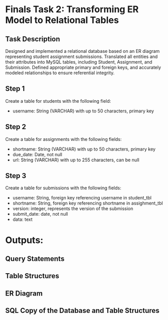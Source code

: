 # Finals Task 2: Transforming ER Model to Relational Tables

## Task Description
Designed and implemented a relational database based on an ER diagram representing student assignment submissions. Translated all entities and their attributes into MySQL tables, including Student, Assignment, and Submission. Defined appropriate primary and foreign keys, and accurately modeled relationships to ensure referential integrity. 

## Step 1
Create a table for students with the following field:
- username: String (VARCHAR) with up to 50 characters, primary key

## Step 2
Create a table for assignments with the following fields:
- shortname: String (VARCHAR) with up to 50 characters, primary key
- due_date: Date, not null
- url: String (VARCHAR) with up to 255 characters, can be null


## Step 3
Create a table for submissions with the following fields:
- username: String, foreign key referencing username in student_tbl
- shortname: String, foreign key referencing shortname in assighment_tbl
- version: integer, represents the version of the submission
- submit_date: date, not null
- data: text

# Outputs:
## Query Statements

## Table Structures

## ER Diagram

## SQL Copy of the Database and Table Structures
